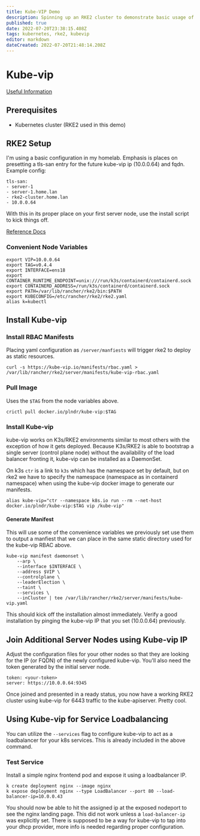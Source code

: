 ```yaml
---
title: Kube-VIP Demo
description: Spinning up an RKE2 cluster to demonstrate basic usage of kube-vip.
published: true
date: 2022-07-20T23:38:15.408Z
tags: kubernetes, rke2, kubevip
editor: markdown
dateCreated: 2022-07-20T21:48:14.208Z
---
```


# Kube-vip 

[Useful Information](https://gitlab.com/monachus/channel/-/tree/master/resources/2021-09-07-ha-rke2-kube-vip-rancher)

## Prerequisites

- Kubernetes cluster (RKE2 used in this demo)

## RKE2 Setup

I'm using a basic configuration in my homelab. Emphasis is places on presetting a tls-san entry for the future kube-vip ip (10.0.0.64) and fqdn. Example config: 

```
tls-san:
- server-1
- server-1.home.lan
- rke2-cluster.home.lan
- 10.0.0.64
```

With this in its proper place on your first server node, use the install script to kick things off. 

[Reference Docs](https://docs.rke2.io/install/quickstart/#1-run-the-installer)


### Convenient Node Variables

```
export VIP=10.0.0.64
export TAG=v0.4.4
export INTERFACE=ens18
export CONTAINER_RUNTIME_ENDPOINT=unix:///run/k3s/containerd/containerd.sock
export CONTAINERD_ADDRESS=/run/k3s/containerd/containerd.sock
export PATH=/var/lib/rancher/rke2/bin:$PATH
export KUBECONFIG=/etc/rancher/rke2/rke2.yaml
alias k=kubectl
```

## Install Kube-vip

### Install RBAC Manifests

Placing yaml configuration as `/server/manfiests` will trigger rke2 to deploy as static resources.

```
curl -s https://kube-vip.io/manifests/rbac.yaml > /var/lib/rancher/rke2/server/manifests/kube-vip-rbac.yaml
```

### Pull Image

Uses the `$TAG` from the node variables above. 

```
crictl pull docker.io/plndr/kube-vip:$TAG
```

### Install Kube-vip

kube-vip works on K3s/RKE2 environments similar to most others with the exception of how it gets deployed. Because K3s/RKE2 is able to bootstrap a single server (control plane node) without the availability of the load balancer fronting it, kube-vip can be installed as a DaemonSet.

On k3s `ctr` is a link to `k3s` which has the namespace set by default, but on rke2 we
have to specify the namespace (namespace as in containerd namespace) when using the kube-vip docker image to generate our manifests. 

```
alias kube-vip="ctr --namespace k8s.io run --rm --net-host docker.io/plndr/kube-vip:$TAG vip /kube-vip"
```

#### Generate Manifest

This will use some of the convenience variables we previously set use them to output a manfiest that we can place in the same static directory used for the kube-vip RBAC above. 

```
kube-vip manifest daemonset \
    --arp \
    --interface $INTERFACE \
    --address $VIP \
    --controlplane \
    --leaderElection \
    --taint \
    --services \
    --inCluster | tee /var/lib/rancher/rke2/server/manifests/kube-vip.yaml
```

This should kick off the installation almost immediately. Verify a good installation by pinging the kube-vip IP that you set (10.0.0.64) previously.

## Join Additional Server Nodes using Kube-vip IP

Adjust the configuration files for your other nodes so that they are looking for the IP (or FQDN) of the newly configured kube-vip. You'll also need the token generated by the initial server node. 

```
token: <your-token>	
server: https://10.0.0.64:9345
```

Once joined and presented in a ready status, you now have a working RKE2 cluster using kube-vip for 6443 traffic to the kube-apiserver. Pretty cool. 

## Using Kube-vip for Service Loadbalancing

You can utilize the `--services` flag to configure kube-vip to act as a loadbalancer for your k8s services. This is already included in the above command. 

### Test Service

Install a simple nginx frontend pod and expose it using a loadbalancer IP.

```
k create deployment nginx --image nginx
k expose deployment nginx --type LoadBalancer --port 80 --load-balancer-ip=10.0.0.43
```

You should now be able to hit the assigned ip at the exposed nodeport to see the nginx landing page. This did not work unless a `load-balancer-ip` was explicitly set. There is supposed to be a way for kube-vip to tap into your dhcp provider, more info is needed regarding proper configuration. 



